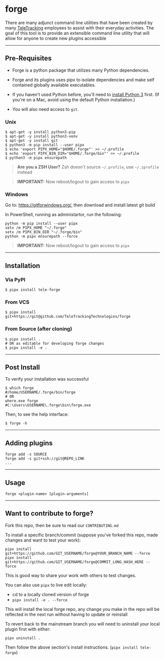 # **forge**

There are many adjunct command line utilities that have been created by many [TeleTracking](https://www.teletracking.com)
employees to assist with their everyday activities.
The goal of this tool is to provide an extensible command line utility that will allow
for anyone to create new plugins accessible

---

## Pre-Requisites

- Forge is a python package that utilizes many Python dependencies.

- Forge and its plugins uses pipx to isolate dependencies and make self contained globally available executables.

- If you haven't used Python before, you'll need to [install Python 3](https://docs.python-guide.org/starting/installation/) first. (If you're on a Mac, avoid using the default Python installation.)

- You will also need access to `git`.

### **Unix**

```shell
$ apt-get -y install python3-pip
$ apt-get -y install python3-venv
$ apt-get -y install git
$ python3 -m pip install --user pipx
$ echo 'export PIPX_HOME="$HOME/.forge"' >> ~/.profile
$ echo 'export PIPX_BIN_DIR="$HOME/.forge/bin"' >> ~/.profile
$ python3 -m pipx ensurepath
```

> **Are you a ZSH User?** Zsh doesn't source `~/.profile`, use `~/.zprofile` instead

> **IMPORTANT:** Now reboot/logout to gain access to `pipx`

### **Windows**

Go to: https://gitforwindows.org/, then download and install latest git build

In PowerShell, running as administartor, run the following:

```shell
python -m pip install --user pipx
setx /m PIPX_HOME "~/.forge"
setx /m PIPX_BIN_DIR "~/.forge/bin"
python -m pipx ensurepath --force
```

> **IMPORTANT:** Now reboot/logout to gain access to `pipx`

---

## Installation

### **Via PyPI**

```shell
$ pipx install tele-forge
```

### **From VCS**

```shell
$ pipx install git+https://git@github.com/TeleTrackingTechnologies/forge
```

### **From Source (after cloning)**

```shell
$ pipx install .
# OR as editable for developing forge changes
$ pipx install -e .
```

---

## Post Install

To verify your installation was successful

```shell
$ which forge
#/home/USERNAME/.forge/bin/forge
# OR
where.exe forge
#C:\Users\USERNAME\.forge\bin\forge.exe
```

Then, to see the help interface:

```
$ forge -h
```

---

## Adding plugins

```
forge add -s SOURCE
forge add -s git+ssh://git@REPO_LINK
...
```

---

## Usage

```
forge <plugin-name> [plugin-arguments]
```

---

## Want to contribute to forge?

Fork this repo, then be sure to read our `CONTRIBUTING.md`

To install a specific branch/commit (suppose you've forked this repo, made changes and want to test your work):

```shell
pipx install git+https://github.com/GIT_USERNAME/forge@YOUR_BRANCH_NAME --force
pipx install git+https://github.com/GIT_USERNAME/forge@COMMIT_LONG_HASH_HERE --force
```

This is good way to share your work with others to test changes.

You can also use `pipx` to live edit locally:

- cd to a locally cloned version of forge
- `pipx install -e . --force`

This will install the local forge repo, any change you make in the repo will be reflected in the next run without having to update or reinstall

To revert back to the mainstream branch you will need to uninstall your local plugin first with either:

`pipx uninstall .`

Then follow the above section's install instructions. (`pipx install tele-forge`)
